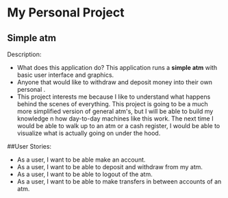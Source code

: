 # My Personal Project

## Simple atm

Description:
- What does this application do? This application runs a **simple atm** with basic user interface and graphics.
- Anyone that would like to withdraw and deposit money into their own personal .
- This project interests me because I like to understand what happens behind the scenes of everything. This project is
going to be a much more simplified version of general atm's, but I will be able to build my knowledge
n how day-to-day machines like this work. The next time I would be able to walk up to an atm or a cash register,
I would be able to visualize what is actually going on under the hood.


##User Stories:

- As a user, I want to be able make an account.
- As a user, I want to be able to deposit and withdraw from my atm.
- As a user, I want to be able to logout of the atm.
- As a user, I want to be able to make transfers in between accounts of an atm.
